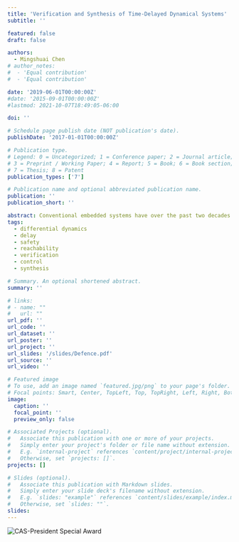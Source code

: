 ```yaml
---
title: 'Verification and Synthesis of Time-Delayed Dynamical Systems'
subtitle: ''

featured: false
draft: false

authors:
  - Mingshuai Chen
# author_notes:
#  - 'Equal contribution'
#  - 'Equal contribution'

date: '2019-06-01T00:00:00Z'
#date: '2015-09-01T00:00:00Z'
#lastmod: 2021-10-07T18:49:05-06:00

doi: ''

# Schedule page publish date (NOT publication's date).
publishDate: '2017-01-01T00:00:00Z'

# Publication type.
# Legend: 0 = Uncategorized; 1 = Conference paper; 2 = Journal article;
# 3 = Preprint / Working Paper; 4 = Report; 5 = Book; 6 = Book section;
# 7 = Thesis; 8 = Patent
publication_types: ['7']

# Publication name and optional abbreviated publication name.
publication: ''
publication_short: ''

abstract: Conventional embedded systems have over the past two decades vividly evolved into an open, interconnected form that integrates capabilities of computing, communication and control, thereby triggering yet another round of global revolution of the information technology. This form, now known as cyber-physical systems, has witnessed an increasing number of safety-critical systems particularly in major scientific projects vital to the national well-being and the people's livelihood. Prominent examples include automotive electronics, health care, nuclear reactors, high-speed transportations, manned spaceflight, etc., in which a malfunction of any software or hardware component would potentially lead to catastrophic consequences like significant casualties and economic losses. Meanwhile with the rapid development of feedback control, sensor techniques and computer control, time delays have become an essential feature underlying both the continuous evolution of physical plants and the discrete transition of computer programs, which may well annihilate the safety certificate and control performance of embedded systems. Traditional engineering methods, e.g., testing and simulations, are nevertheless argued insufficient for the zero-tolerance of failures incurred in time-delayed systems in a safety-critical context. Therefore, how to rigorously verify and design reliable safety-critical embedded systems involving delays tends to be a grand challenge in computer science and the control community. In contrast to delay-free systems, time-delayed systems yield substantially higher theoretical complexity thus rendering the underlying design and verification tasks significantly harder. This dissertation focuses on the formal verification and controller synthesis of time-delayed dynamical systems, while particularly addressing the safety verification of continuous dynamics governed by delay differential equations and the control-strategy synthesis of discrete dynamics captured by delayed safety games, with applications in a typical set of representative benchmarks from the literature.
tags:
  - differential dynamics
  - delay
  - safety
  - reachability
  - verification
  - control
  - synthesis

# Summary. An optional shortened abstract.
summary: ''

# links:
# - name: ""
#   url: ""
url_pdf: ''
url_code: ''
url_dataset: ''
url_poster: ''
url_project: ''
url_slides: '/slides/Defence.pdf'
url_source: ''
url_video: ''

# Featured image
# To use, add an image named `featured.jpg/png` to your page's folder.
# Focal points: Smart, Center, TopLeft, Top, TopRight, Left, Right, BottomLeft, Bottom, BottomRight.
image:
  caption: ''
  focal_point: ''
  preview_only: false

# Associated Projects (optional).
#   Associate this publication with one or more of your projects.
#   Simply enter your project's folder or file name without extension.
#   E.g. `internal-project` references `content/project/internal-project/index.md`.
#   Otherwise, set `projects: []`.
projects: []

# Slides (optional).
#   Associate this publication with Markdown slides.
#   Simply enter your slide deck's filename without extension.
#   E.g. `slides: "example"` references `content/slides/example/index.md`.
#   Otherwise, set `slides: ""`.
slides:
---
```

![CAS-President Special Award](/files/CAS-President-SA.png "CAS-President Special Award")

<!-- {{% callout note %}}
Click the _Cite_ button above to demo the feature to enable visitors to import publication metadata into their reference management software.
{{% /callout %}} -->

